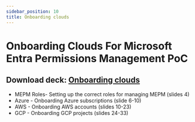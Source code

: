 ```yaml
---
sidebar_position: 10
title: Onboarding clouds
---
```


# Onboarding Clouds For Microsoft Entra Permissions Management PoC

## Download deck: [Onboarding clouds](./EPM_POC_Assets/02-MEPM_PoC_Onboarding_Clouds.pptx)

- MEPM Roles- Setting up the correct roles for managing MEPM (slides 4)
- Azure - Onboarding Azure subscriptions (slide 6-10)
- AWS - Onboarding AWS accounts (slides 10-23)
- GCP - Onboarding GCP projects (slides 24-33)
